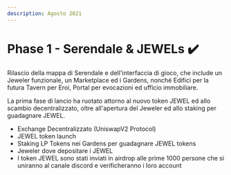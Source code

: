 ```yaml
---
description: Agosto 2021
---
```


# Phase 1 - Serendale & JEWELs ✔️

Rilascio della mappa di Serendale e dell'interfaccia di gioco, che include un Jeweler funzionale, un Marketplace ed i Gardens, nonché Edifici per la futura Tavern per Eroi, Portal per evocazioni ed ufficio immobiliare.

La prima fase di lancio ha ruotato attorno al nuovo token JEWEL ed allo scambio decentralizzato, oltre all'apertura del Jeweler ed allo staking per guadagnare JEWEL.

* Exchange Decentralizzato (UniswapV2 Protocol)
* JEWEL token launch
* Staking LP Tokens nei Gardens per guadagnare JEWEL tokens
* Jeweler dove depositare i JEWEL
* I token JEWEL sono stati inviati in airdrop alle prime 1000 persone che si uniranno al canale discord e verificheranno i loro account
